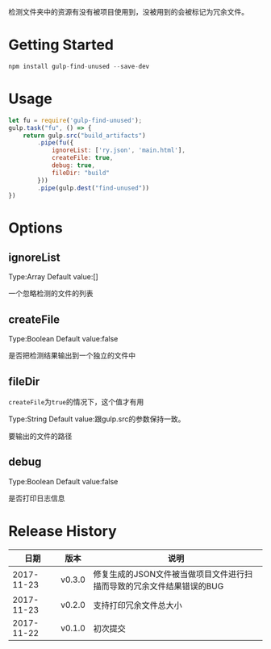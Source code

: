 检测文件夹中的资源有没有被项目使用到，没被用到的会被标记为冗余文件。

# Getting Started

```javascript
npm install gulp-find-unused --save-dev
```

# Usage

```javascript
let fu = require('gulp-find-unused');
gulp.task("fu", () => {
    return gulp.src("build_artifacts")
        .pipe(fu({
            ignoreList: ['ry.json', 'main.html'],
            createFile: true,
            debug: true,
            fileDir: "build"
        }))
        .pipe(gulp.dest("find-unused"))
})

```

# Options

## ignoreList

Type:Array Default value:[]

一个忽略检测的文件的列表

## createFile

Type:Boolean Default value:false

是否把检测结果输出到一个独立的文件中


## fileDir

`createFile`为`true`的情况下，这个值才有用

Type:String Default value:跟gulp.src的参数保持一致。

要输出的文件的路径


## debug

Type:Boolean Default value:false

是否打印日志信息

# Release History

|日期|版本|说明|
|---|---|---|
|2017-11-23|v0.3.0| 修复生成的JSON文件被当做项目文件进行扫描而导致的冗余文件结果错误的BUG |
|2017-11-23|v0.2.0| 支持打印冗余文件总大小 |
|2017-11-22|v0.1.0| 初次提交 |